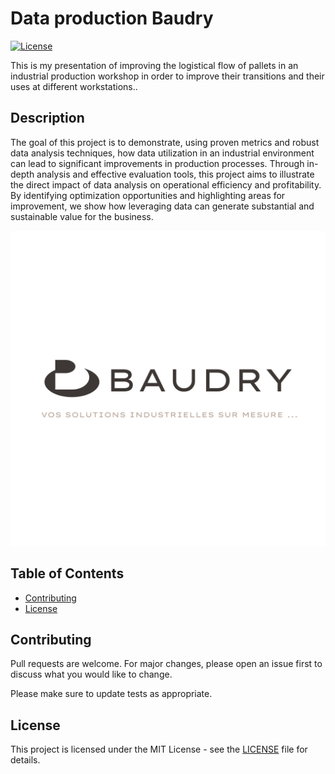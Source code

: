# Data production Baudry

[![License](https://img.shields.io/badge/license-MIT-blue.svg)](LICENSE)

This is my presentation of improving the logistical flow of pallets in an industrial production workshop in order to improve their transitions and their uses at different workstations..   

## Description  

The goal of this project is to demonstrate, using proven metrics and robust data analysis techniques, how data utilization in an industrial environment can lead to significant improvements in production processes. Through in-depth analysis and effective evaluation tools, this project aims to illustrate the direct impact of data analysis on operational efficiency and profitability. By identifying optimization opportunities and highlighting areas for improvement, we show how leveraging data can generate substantial and sustainable value for the business.  

![image](./documentation/image1.png)

## Table of Contents

- [Contributing](#Contributing)
- [License](#License)  

## Contributing

Pull requests are welcome. For major changes, please open an issue first
to discuss what you would like to change.

Please make sure to update tests as appropriate.

## License  

This project is licensed under the MIT License - see the [LICENSE](./LICENSE) file for details.